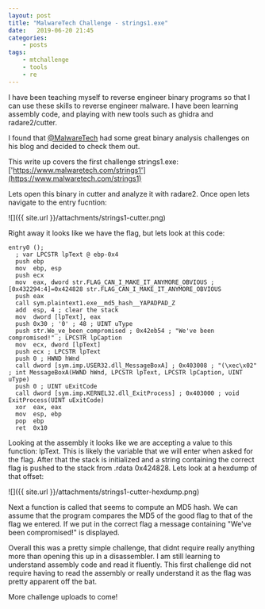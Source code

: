 ```yaml
---
layout: post
title: "MalwareTech Challenge - strings1.exe"
date:	2019-06-20 21:45
categories:
    - posts
tags:
    - mtchallenge
    - tools
    - re
---
```


I have been teaching myself to reverse engineer binary programs so that I can use these skills to reverse engineer malware.
I have been learning assembly code, and playing with new tools such as ghidra and radare2/cutter.

I found that [@MalwareTech](https://twitter.com/MalwareTechBlog) had some great binary analysis challenges on his blog and decided to check them out.

This write up covers the first challenge strings1.exe: ['https://www.malwaretech.com/strings1'](https://www.malwaretech.com/strings1)

Lets open this binary in cutter and analyze it with radare2.
Once open lets navigate to the entry fucntion:

![]({{ site.url }}/attachments/strings1-cutter.png)

Right away it looks like we have the flag, but lets look at this code:
```assembly
entry0 ();
  ; var LPCSTR lpText @ ebp-0x4
  push ebp
  mov  ebp, esp
  push ecx
  mov  eax, dword str.FLAG_CAN_I_MAKE_IT_ANYMORE_OBVIOUS ; [0x432294:4]=0x424828 str.FLAG_CAN_I_MAKE_IT_ANYMORE_OBVIOUS
  push eax 
  call sym.plaintext1.exe__md5_hash__YAPADPAD_Z
  add  esp, 4 ; clear the stack
  mov  dword [lpText], eax
  push 0x30 ; '0' ; 48 ; UINT uType
  push str.We_ve_been_compromised ; 0x42eb54 ; "We've been compromised!" ; LPCSTR lpCaption
  mov  ecx, dword [lpText]
  push ecx ; LPCSTR lpText
  push 0 ; HWND hWnd
  call dword [sym.imp.USER32.dll_MessageBoxA] ; 0x403008 ; "(\xec\x02" ; int MessageBoxA(HWND hWnd, LPCSTR lpText, LPCSTR lpCaption, UINT uType)
  push 0 ; UINT uExitCode
  call dword [sym.imp.KERNEL32.dll_ExitProcess] ; 0x403000 ; void ExitProcess(UINT uExitCode)
  xor  eax, eax
  mov  esp, ebp
  pop  ebp
  ret  0x10
```

Looking at the assembly it looks like we are accepting a value to this function: lpText.
This is likely the variable that we will enter when asked for the flag.
After that the stack is initialized and a string containing the correct flag is pushed to the stack from .rdata 0x424828.
Lets look at a hexdump of that offset:

![]({{ site.url }}/attachments/strings1-cutter-hexdump.png)

Next a function is called that seems to compute an MD5 hash.
We can assume that the program compares the MD5 of the good flag to that of the flag we entered.
If we put in the correct flag a message containing "We've been compromised!" is displayed.

Overall this was a pretty simple challenge, that didnt require really anything more than opening this up in a disassembler.
I am still learning to understand assembly code and read it fluently.
This first challenge did not require having to read the assembly or really understand it as the flag was pretty apparent off the bat.

More challenge uploads to come!





